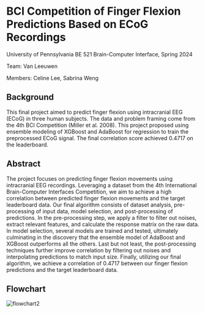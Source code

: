 # BCI Competition of Finger Flexion Predictions Based on ECoG Recordings

University of Pennsylvania BE 521 Brain-Computer Interface, Spring 2024

Team: Van Leeuwen

Members: Celine Lee, Sabrina Weng

## Background

This final project aimed to predict finger flexion using intracranial EEG (ECoG) in three human subjects. The data and problem framing come from the 4th BCI Competition (Miller et al. 2008). This project proposed using ensemble modeling of XGBoost and AdaBoost for regression to train the preprocessed ECoG signal. The final correlation score achieved 0.4717 on the leaderboard. 

## Abstract 
The project focuses on predicting finger flexion movements using intracranial EEG recordings. Leveraging a dataset from the 4th International Brain-Computer Interfaces Competition, we aim to achieve a high correlation between predicted finger flexion movements and the target leaderboard data. Our final algorithm consists of dataset analysis, pre-processing of input data, model selection, and post-processing of predictions. In the pre-processing step, we apply a filter to filter out noises, extract relevant features, and calculate the response matrix on the raw data. In model selection, several models are trained and tested, ultimately culminating in the discovery that the ensemble model of AdaBoost and XGBoost outperforms all the others. Last but not least, the post-processing techniques further improve correlation by filtering out noises and interpolating predictions to match input size. Finally, utilizing our final algorithm, we achieve a correlation of 0.4717 between our finger flexion predictions and the target leaderboard data. 

## Flowchart
![flowchart2](https://github.com/celinelee115/bci2024/assets/123041751/8d4463c1-e2aa-457b-ad2d-f5e1c66cf925)
